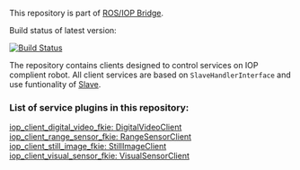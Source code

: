 This repository is part of [ROS/IOP Bridge](https://github.com/fkie/iop_core/blob/master/README.md).

Build status of latest version:

[![Build Status](https://travis-ci.org/fkie/iop_jaus_ugv_clients.svg?branch=master)](https://travis-ci.org/fkie/iop_jaus_ugv_clients)

The repository contains clients designed to control services on IOP complient robot. All client services are based on ```SlaveHandlerInterface``` and use funtionality of [Slave](https://github.com/fkie/iop_core/blob/master/iop_ocu_slavelib_fkie/README.md).  

### List of service plugins in this repository:


[iop_client_digital_video_fkie: DigitalVideoClient](iop_client_digital_video_fkie/README.md)  
[iop_client_range_sensor_fkie: RangeSensorClient](iop_client_range_sensor_fkie/README.md)  
[iop_client_still_image_fkie: StillImageClient](iop_client_still_image_fkie/README.md)  
[iop_client_visual_sensor_fkie: VisualSensorClient](iop_client_visual_sensor_fkie/README.md)
